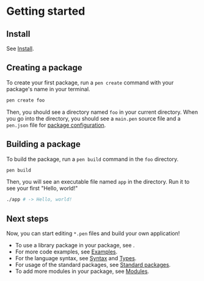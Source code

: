 # Getting started

## Install

See [Install](install.md).

## Creating a package

To create your first package, run a `pen create` command with your package's name in your terminal.

```sh
pen create foo
```

Then, you should see a directory named `foo` in your current directory. When you go into the directory, you should see a `main.pen` source file and a `pen.json` file for [package configuration](/references/language/packages.md#package-configuration).

## Building a package

To build the package, run a `pen build` command in the `foo` directory.

```sh
pen build
```

Then, you will see an executable file named `app` in the directory. Run it to see your first "Hello, world!"

```sh
./app # -> Hello, world!
```

## Next steps

Now, you can start editing `*.pen` files and build your own application!

- To use a library package in your package, see []().
- For more code examples, see [Examples](/examples).
- For the language syntax, see [Syntax](/references/language/syntax.md) and [Types](/references/language/types.md).
- For usage of the standard packages, see [Standard packages](/references/standard-packages).
- To add more modules in your package, see [Modules](/references/language/modules.md).
